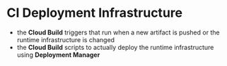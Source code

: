 # CI Deployment Infrastructure

- the **Cloud Build** triggers that run when a new artifact is pushed or the
  runtime infrastructure is changed
- the **Cloud Build** scripts to actually deploy the runtime infrastructure
  using **Deployment Manager**
